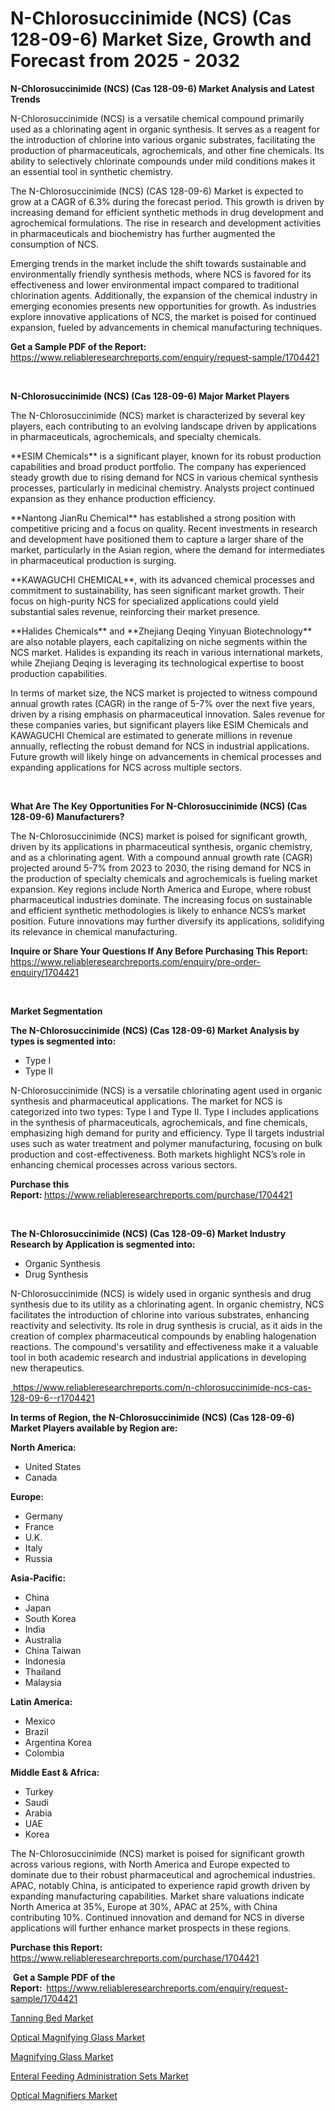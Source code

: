 <p><h1>N-Chlorosuccinimide (NCS) (Cas 128-09-6) Market Size, Growth and Forecast from 2025 - 2032</h1></p><p><strong>N-Chlorosuccinimide (NCS) (Cas 128-09-6) Market Analysis and Latest Trends</strong></p>
<p><p>N-Chlorosuccinimide (NCS) is a versatile chemical compound primarily used as a chlorinating agent in organic synthesis. It serves as a reagent for the introduction of chlorine into various organic substrates, facilitating the production of pharmaceuticals, agrochemicals, and other fine chemicals. Its ability to selectively chlorinate compounds under mild conditions makes it an essential tool in synthetic chemistry.</p><p>The N-Chlorosuccinimide (NCS) (CAS 128-09-6) Market is expected to grow at a CAGR of 6.3% during the forecast period. This growth is driven by increasing demand for efficient synthetic methods in drug development and agrochemical formulations. The rise in research and development activities in pharmaceuticals and biochemistry has further augmented the consumption of NCS.</p><p>Emerging trends in the market include the shift towards sustainable and environmentally friendly synthesis methods, where NCS is favored for its effectiveness and lower environmental impact compared to traditional chlorination agents. Additionally, the expansion of the chemical industry in emerging economies presents new opportunities for growth. As industries explore innovative applications of NCS, the market is poised for continued expansion, fueled by advancements in chemical manufacturing techniques.</p></p>
<p><strong>Get a Sample PDF of the Report:&nbsp;</strong> <a href="https://www.reliableresearchreports.com/enquiry/request-sample/1704421?utm_campaign=28&utm_medium=2&utm_source=Github&utm_content=ia&utm_term=27032025&utm_id=n-chlorosuccinimide-ncs-cas-128-09-6">https://www.reliableresearchreports.com/enquiry/request-sample/1704421</a></p>
<p>&nbsp;</p>
<p><strong>N-Chlorosuccinimide (NCS) (Cas 128-09-6) Major Market Players</strong></p>
<p><p>The N-Chlorosuccinimide (NCS) market is characterized by several key players, each contributing to an evolving landscape driven by applications in pharmaceuticals, agrochemicals, and specialty chemicals. </p><p>**ESIM Chemicals** is a significant player, known for its robust production capabilities and broad product portfolio. The company has experienced steady growth due to rising demand for NCS in various chemical synthesis processes, particularly in medicinal chemistry. Analysts project continued expansion as they enhance production efficiency.</p><p>**Nantong JianRu Chemical** has established a strong position with competitive pricing and a focus on quality. Recent investments in research and development have positioned them to capture a larger share of the market, particularly in the Asian region, where the demand for intermediates in pharmaceutical production is surging.</p><p>**KAWAGUCHI CHEMICAL**, with its advanced chemical processes and commitment to sustainability, has seen significant market growth. Their focus on high-purity NCS for specialized applications could yield substantial sales revenue, reinforcing their market presence.</p><p>**Halides Chemicals** and **Zhejiang Deqing Yinyuan Biotechnology** are also notable players, each capitalizing on niche segments within the NCS market. Halides is expanding its reach in various international markets, while Zhejiang Deqing is leveraging its technological expertise to boost production capabilities.</p><p>In terms of market size, the NCS market is projected to witness compound annual growth rates (CAGR) in the range of 5-7% over the next five years, driven by a rising emphasis on pharmaceutical innovation. Sales revenue for these companies varies, but significant players like ESIM Chemicals and KAWAGUCHI Chemical are estimated to generate millions in revenue annually, reflecting the robust demand for NCS in industrial applications. Future growth will likely hinge on advancements in chemical processes and expanding applications for NCS across multiple sectors.</p></p>
<p>&nbsp;</p>
<p><strong>What Are The Key Opportunities For N-Chlorosuccinimide (NCS) (Cas 128-09-6) Manufacturers?</strong></p>
<p><p>The N-Chlorosuccinimide (NCS) market is poised for significant growth, driven by its applications in pharmaceutical synthesis, organic chemistry, and as a chlorinating agent. With a compound annual growth rate (CAGR) projected around 5-7% from 2023 to 2030, the rising demand for NCS in the production of specialty chemicals and agrochemicals is fueling market expansion. Key regions include North America and Europe, where robust pharmaceutical industries dominate. The increasing focus on sustainable and efficient synthetic methodologies is likely to enhance NCS’s market position. Future innovations may further diversify its applications, solidifying its relevance in chemical manufacturing.</p></p>
<p><strong>Inquire or Share Your Questions If Any Before Purchasing This Report:</strong> <a href="https://www.reliableresearchreports.com/enquiry/pre-order-enquiry/1704421?utm_campaign=28&utm_medium=2&utm_source=Github&utm_content=ia&utm_term=27032025&utm_id=n-chlorosuccinimide-ncs-cas-128-09-6">https://www.reliableresearchreports.com/enquiry/pre-order-enquiry/1704421</a></p>
<p>&nbsp;</p>
<p><strong>Market Segmentation</strong></p>
<p><strong>The N-Chlorosuccinimide (NCS) (Cas 128-09-6) Market Analysis by types is segmented into:</strong></p>
<p><ul><li>Type I</li><li>Type II</li></ul></p>
<p><p>N-Chlorosuccinimide (NCS) is a versatile chlorinating agent used in organic synthesis and pharmaceutical applications. The market for NCS is categorized into two types: Type I and Type II. Type I includes applications in the synthesis of pharmaceuticals, agrochemicals, and fine chemicals, emphasizing high demand for purity and efficiency. Type II targets industrial uses such as water treatment and polymer manufacturing, focusing on bulk production and cost-effectiveness. Both markets highlight NCS’s role in enhancing chemical processes across various sectors.</p></p>
<p><strong>Purchase this Report:&nbsp;</strong><a href="https://www.reliableresearchreports.com/purchase/1704421?utm_campaign=28&utm_medium=2&utm_source=Github&utm_content=ia&utm_term=27032025&utm_id=n-chlorosuccinimide-ncs-cas-128-09-6">https://www.reliableresearchreports.com/purchase/1704421</a></p>
<p>&nbsp;</p>
<p><strong>The N-Chlorosuccinimide (NCS) (Cas 128-09-6) Market Industry Research by Application is segmented into:</strong></p>
<p><ul><li>Organic Synthesis</li><li>Drug Synthesis</li></ul></p>
<p><p>N-Chlorosuccinimide (NCS) is widely used in organic synthesis and drug synthesis due to its utility as a chlorinating agent. In organic chemistry, NCS facilitates the introduction of chlorine into various substrates, enhancing reactivity and selectivity. Its role in drug synthesis is crucial, as it aids in the creation of complex pharmaceutical compounds by enabling halogenation reactions. The compound's versatility and effectiveness make it a valuable tool in both academic research and industrial applications in developing new therapeutics.</p></p>
<p><a href="https://www.reliableresearchreports.com/n-chlorosuccinimide-ncs-cas-128-09-6--r1704421?utm_campaign=28&utm_medium=2&utm_source=Github&utm_content=ia&utm_term=27032025&utm_id=n-chlorosuccinimide-ncs-cas-128-09-6">&nbsp;https://www.reliableresearchreports.com/n-chlorosuccinimide-ncs-cas-128-09-6--r1704421</a></p>
<p><strong>In terms of Region, the N-Chlorosuccinimide (NCS) (Cas 128-09-6) Market Players available by Region are:</strong></p>
<p>
    <p> <strong> North America: </strong>
        <ul>
            <li>United States</li>
            <li>Canada</li>
        </ul>
        </p> 
    <p> <strong> Europe: </strong>
        <ul>
            <li>Germany</li>
            <li>France</li>
            <li>U.K.</li>
            <li>Italy</li>
            <li>Russia</li>
        </ul>
        </p> 
    <p> <strong> Asia-Pacific: </strong>
        <ul>
            <li>China</li>
            <li>Japan</li>
            <li>South Korea</li>
            <li>India</li>
            <li>Australia</li>
            <li>China Taiwan</li>
            <li>Indonesia</li>
            <li>Thailand</li>
            <li>Malaysia</li>
        </ul>
        </p> 
    <p> <strong> Latin America: </strong>
        <ul>
            <li>Mexico</li>
            <li>Brazil</li>
            <li>Argentina Korea</li>
            <li>Colombia</li>
        </ul>
        </p> 
    <p> <strong> Middle East & Africa: </strong>
        <ul>
            <li>Turkey</li>
            <li>Saudi</li>
            <li>Arabia</li>
            <li>UAE</li>
            <li>Korea</li>
        </ul>
    </p>
    </p>
<p><p>The N-Chlorosuccinimide (NCS) market is poised for significant growth across various regions, with North America and Europe expected to dominate due to their robust pharmaceutical and agrochemical industries. APAC, notably China, is anticipated to experience rapid growth driven by expanding manufacturing capabilities. Market share valuations indicate North America at 35%, Europe at 30%, APAC at 25%, with China contributing 10%. Continued innovation and demand for NCS in diverse applications will further enhance market prospects in these regions.</p></p>
<p><strong>Purchase this Report: </strong><a href="https://www.reliableresearchreports.com/purchase/1704421?utm_campaign=28&utm_medium=2&utm_source=Github&utm_content=ia&utm_term=27032025&utm_id=n-chlorosuccinimide-ncs-cas-128-09-6">https://www.reliableresearchreports.com/purchase/1704421</a></p>
<p>&nbsp;<strong>Get a Sample PDF of the Report:&nbsp;&nbsp;</strong><a href="https://www.reliableresearchreports.com/enquiry/request-sample/1704421?utm_campaign=28&utm_medium=2&utm_source=Github&utm_content=ia&utm_term=27032025&utm_id=n-chlorosuccinimide-ncs-cas-128-09-6">https://www.reliableresearchreports.com/enquiry/request-sample/1704421</a></p>
<p><strong></strong></p>
<p><p><a href="https://github.com/abexjeliti/Market-Research-Report-List-1/blob/main/tanning-bed-market.md?utm_campaign=28&utm_medium=2&utm_source=Github&utm_content=ia&utm_term=27032025&utm_id=n-chlorosuccinimide-ncs-cas-128-09-6">Tanning Bed Market</a></p><p><a href="https://github.com/okornevonywx/Market-Research-Report-List-1/blob/main/optical-magnifying-glass-market.md?utm_campaign=28&utm_medium=2&utm_source=Github&utm_content=ia&utm_term=27032025&utm_id=n-chlorosuccinimide-ncs-cas-128-09-6">Optical Magnifying Glass Market</a></p><p><a href="https://github.com/hervedeidadw/Market-Research-Report-List-1/blob/main/magnifying-glass-market.md?utm_campaign=28&utm_medium=2&utm_source=Github&utm_content=ia&utm_term=27032025&utm_id=n-chlorosuccinimide-ncs-cas-128-09-6">Magnifying Glass Market</a></p><p><a href="https://github.com/rreynagjysma65/Market-Research-Report-List-1/blob/main/enteral-feeding-administration-sets-market.md?utm_campaign=28&utm_medium=2&utm_source=Github&utm_content=ia&utm_term=27032025&utm_id=n-chlorosuccinimide-ncs-cas-128-09-6">Enteral Feeding Administration Sets Market</a></p><p><a href="https://github.com/duzcupetriv/Market-Research-Report-List-1/blob/main/optical-magnifiers-market.md?utm_campaign=28&utm_medium=2&utm_source=Github&utm_content=ia&utm_term=27032025&utm_id=n-chlorosuccinimide-ncs-cas-128-09-6">Optical Magnifiers Market</a></p></p>
